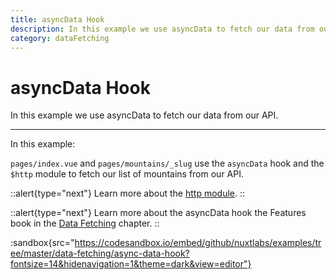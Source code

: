 ```yaml
---
title: asyncData Hook
description: In this example we use asyncData to fetch our data from our API.
category: dataFetching
---
```


# asyncData Hook

In this example we use asyncData to fetch our data from our API.

---

In this example:

`pages/index.vue` and `pages/mountains/_slug` use the `asyncData` hook and the `$http` module to fetch our list of mountains from our API.

::alert{type="next"}
Learn more about the [http module](https://http.nuxtjs.org/).
::

::alert{type="next"}
Learn more about the asyncData hook the Features book in the [Data Fetching](/___documentation___features/data-fetching) chapter.
::

:sandbox{src="https://codesandbox.io/embed/github/nuxtlabs/examples/tree/master/data-fetching/async-data-hook?fontsize=14&hidenavigation=1&theme=dark&view=editor"}
